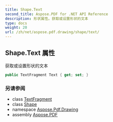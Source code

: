 ```yaml
---
title: Shape.Text
second_title: Aspose.PDF for .NET API Reference
description: 形状属性。获取或设置形状的文本
type: docs
weight: 20
url: /zh/net/aspose.pdf.drawing/shape/text/
---
```

## Shape.Text 属性

获取或设置形状的文本

```csharp
public TextFragment Text { get; set; }
```

### 另请参阅

* class [TextFragment](../../../aspose.pdf.text/textfragment/)
* class [Shape](../)
* namespace [Aspose.Pdf.Drawing](../../../aspose.pdf.drawing/)
* assembly [Aspose.PDF](../../../)